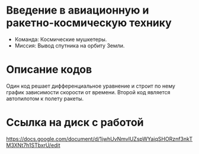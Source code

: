 # Введение в авиационную и ракетно-космическую технику
 * Команда: Космические мушкетеры.
 * Миссия: Вывод спутника на орбиту Земли.
# Описание кодов
   Один код решает дифференциальное уравнение и строит по нему график зависимости скорости от времени.
   Второй код является автопилотом к полету ракеты.
# Ссылка на диск с работой
   https://docs.google.com/document/d/1jwhUvNmvlUZspWYaiqSHORznf3nkTM3XNt7h1STbxrU/edit
